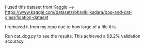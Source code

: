 I used this dataset from Kaggle --> https://www.kaggle.com/datasets/bhavikjikadara/dog-and-cat-classification-dataset

I removed it from my repo due to how large of a file it is.

Run cat_dog.py to see the results. This achieved a 98.2% validation accuracy.
